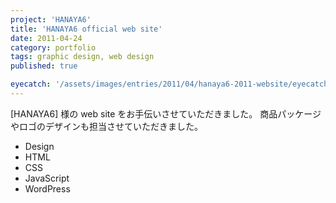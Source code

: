 ```yaml
---
project: 'HANAYA6'
title: 'HANAYA6 official web site'
date: 2011-04-24
category: portfolio
tags: graphic design, web design
published: true

eyecatch: '/assets/images/entries/2011/04/hanaya6-2011-website/eyecatch.png'
---
```


[HANAYA6] 様の web site をお手伝いさせていただきました。
商品パッケージやロゴのデザインも担当させていただきました。

- Design
- HTML
- CSS
- JavaScript
- WordPress
